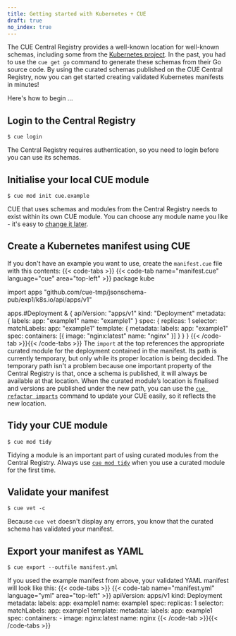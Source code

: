 ```yaml
---
title: Getting started with Kubernetes + CUE
draft: true
no_index: true
---
```


The CUE Central Registry provides a well-known location for well-known schemas,
including some from the [Kubernetes project](https://kubernetes.io/). In the
past, you had to use the `cue get go` command to generate these schemas from
their Go source code. By using the curated schemas published on the CUE Central
Registry, now you can get started creating validated Kubernetes manifests in
minutes!

Here's how to begin ...

## Login to the Central Registry
```text { title="TERMINAL" type="terminal" codeToCopy="Y3VlIGxvZ2lu" }
$ cue login
```
The Central Registry requires authentication, so you need to login before you can use its schemas.

## Initialise your local CUE module
```text { title="TERMINAL" type="terminal" codeToCopy="Y3VlIG1vZCBpbml0IGN1ZS5leGFtcGxl" }
$ cue mod init cue.example
```
CUE that uses schemas and modules from the Central Registry needs to exist
within its own CUE module. You can choose any module name you like - it's easy to
[change it later]({{<relref"docs/reference/command/cue-help-mod-rename">}}).

## Create a Kubernetes manifest using CUE

If you don't have an example you want to
use, create the `manifest.cue` file with this contents:
{{< code-tabs >}}
{{< code-tab name="manifest.cue" language="cue" area="top-left" >}}
package kube

import apps "github.com/cue-tmp/jsonschema-pub/exp1/k8s.io/api/apps/v1"

apps.#Deployment & {
	apiVersion: "apps/v1"
	kind:       "Deployment"
	metadata: {
		labels: app: "example1"
		name: "example1"
	}
	spec: {
		replicas: 1
		selector: matchLabels: app: "example1"
		template: {
			metadata: labels: app: "example1"
			spec: containers: [{
				image: "nginx:latest"
				name:  "nginx"
			}]
		}
	}
}
{{< /code-tab >}}{{< /code-tabs >}}
The `import` at the top references the appropriate curated module for the
deployment contained in the manifest.
Its path is currently temporary, but only while its proper location is being decided.
The temporary path isn't a problem because one important property of the
Central Registry is that, once a schema is published, it will always be
available at that location.
When the curated module’s location is finalised and versions are published
under the new path, you can use the
[`cue refactor imports`]({{<relref"docs/reference/command/cue-help-refactor-imports">}})
command to update your CUE easily, so it reflects the new location.

## Tidy your CUE module
```text { title="TERMINAL" type="terminal" codeToCopy="Y3VlIG1vZCB0aWR5" }
$ cue mod tidy
```
Tidying a module is an important part of using curated modules from the Central
Registry. Always use
[`cue mod tidy`]({{<relref"docs/reference/command/cue-help-mod-tidy">}})
when you use a curated module for the first time.

## Validate your manifest
```text { title="TERMINAL" type="terminal" codeToCopy="Y3VlIHZldCAtYw==" }
$ cue vet -c
```
Because `cue vet` doesn't display any errors, you know that the curated schema has validated your manifest.

## Export your manifest as YAML
```text { title="TERMINAL" type="terminal" codeToCopy="Y3VlIGV4cG9ydCAtLW91dGZpbGUgbWFuaWZlc3QueW1s" }
$ cue export --outfile manifest.yml
```
If you used the example manifest from above, your validated YAML manifest will look like this:
{{< code-tabs >}}
{{< code-tab name="manifest.yml" language="yml" area="top-left" >}}
apiVersion: apps/v1
kind: Deployment
metadata:
  labels:
    app: example1
  name: example1
spec:
  replicas: 1
  selector:
    matchLabels:
      app: example1
  template:
    metadata:
      labels:
        app: example1
    spec:
      containers:
        - image: nginx:latest
          name: nginx
{{< /code-tab >}}{{< /code-tabs >}}
